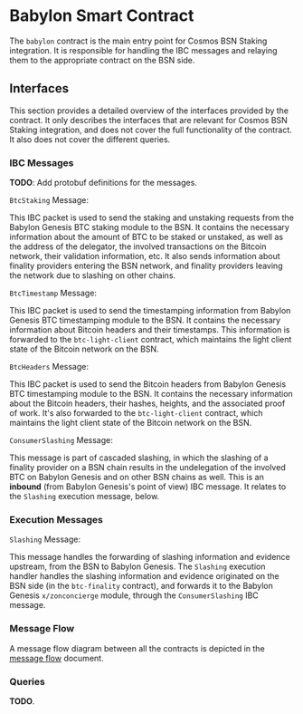 # Babylon Smart Contract

The `babylon` contract is the main entry point for Cosmos BSN Staking
integration.
It is responsible for handling the IBC messages and relaying them to the
appropriate contract on the BSN side.

## Interfaces

This section provides a detailed overview of the interfaces provided by the
contract.
It only describes the interfaces that are relevant for Cosmos BSN Staking
integration, and does not cover the full functionality of the contract.
It also does not cover the different queries.

### IBC Messages

**TODO**: Add protobuf definitions for the messages.

`BtcStaking` Message:

This IBC packet is used to send the staking and unstaking requests from the
Babylon Genesis BTC staking module to the BSN.
It contains the necessary information about the amount of BTC to be staked or
unstaked, as well as the address of the delegator, the involved transactions on
the Bitcoin network, their validation information, etc.
It also sends information about finality providers entering the BSN network, and
finality providers leaving the network due to slashing on other chains.

`BtcTimestamp` Message:

This IBC packet is used to send the timestamping information from Babylon
Genesis BTC timestamping module to the BSN.
It contains the necessary information about Bitcoin headers and their
timestamps.
This information is forwarded to the `btc-light-client` contract, which
maintains the light client state of the Bitcoin network on the BSN.

`BtcHeaders` Message:

This IBC packet is used to send the Bitcoin headers from Babylon Genesis BTC
timestamping module to the BSN. It contains the necessary information about
the Bitcoin headers, their hashes, heights, and the associated proof of work.
It's also forwarded to the `btc-light-client` contract, which maintains the
light client state of the Bitcoin network on the BSN.

`ConsumerSlashing` Message:

This message is part of cascaded slashing, in which the slashing of a finality
provider on a BSN chain results in the undelegation of the involved BTC on
Babylon Genesis and on other BSN chains as well.
This is an **inbound** (from Babylon Genesis's point of view) IBC message.
It relates to the `Slashing` execution message, below.

### Execution Messages

`Slashing` Message:

This message handles the forwarding of slashing information and evidence
upstream, from the BSN to Babylon Genesis.
The `Slashing` execution handler handles the slashing information and evidence
originated on the BSN side (in the  `btc-finality` contract), and forwards it to
the Babylon Genesis `x/zonconcierge` module, through the `ConsumerSlashing`
IBC message.

### Message Flow

A message flow diagram between all the contracts is depicted in the
[message flow](../../docs/MESSAGE_FLOW.md) document.

### Queries

**TODO**.